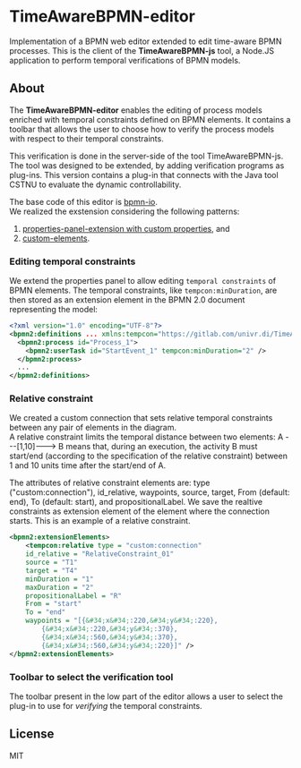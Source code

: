 # TimeAwareBPMN-editor

Implementation of a BPMN web editor extended to edit
time-aware BPMN processes. This is the client of the **TimeAwareBPMN-js** tool, a Node.JS application to perform temporal verifications of BPMN models.

## About

The **TimeAwareBPMN-editor** enables the editing of process models enriched with temporal constraints defined on BPMN elements. It contains a toolbar that allows the user to choose how to verify the process models with respect to their temporal constraints. 

This verification is done in the server-side of the tool TimeAwareBPMN-js. 
The tool was designed to be extended, by adding verification programs as plug-ins.
This version contains a plug-in that connects with the Java tool CSTNU to evaluate the dynamic controllability. 

The base code of this editor is [bpmn-io](https://github.com/bpmn-io/).<br>
We realized the exstension considering the following patterns:
 1. [properties-panel-extension with custom properties](https://github.com/bpmn-io/bpmn-js-examples/tree/master/properties-panel-extension), and 
 2. [custom-elements](https://github.com/bpmn-io/bpmn-js-examples/tree/master/custom-elements).

### Editing temporal constraints 

We extend the properties panel to allow editing `temporal constraints` of BPMN elements. 
The temporal constraints, like `tempcon:minDuration`, are then stored as an extension element in the BPMN 2.0 document representing the model:

```xml
<?xml version="1.0" encoding="UTF-8"?>
<bpmn2:definitions ... xmlns:tempcon="https://gitlab.com/univr.di/TimeAwareBPMN" id="sample-diagram">
  <bpmn2:process id="Process_1">
    <bpmn2:userTask id="StartEvent_1" tempcon:minDuration="2" />
  </bpmn2:process>
  ...
</bpmn2:definitions>
```

### Relative constraint

We created a custom connection that sets relative temporal constraints between any pair of elements in the diagram.<br>
A relative constraint limits the temporal distance between two elements: A ---[1,10]---> B means that, during an execution, the activity B must start/end (according to the specification of the relative constraint) between 1 and 10 units time after the start/end of A.

The attributes of relative constraint elements are: type ("custom:connection"), id_relative, waypoints, source, target, From (default: end), To (default: start), and propositionalLabel. 
We save the realtive constraints as extension element of the element where the connection starts. This is an example of a relative constraint. 

```xml
<bpmn2:extensionElements>
	<tempcon:relative type = "custom:connection"
	id_relative = "RelativeConstraint_01" 	
	source = "T1" 
	target = "T4" 
	minDuration = "1" 
	maxDuration = "2" 
	propositionalLabel = "R" 
	From = "start"
	To = "end"
	waypoints = "[{&#34;x&#34;:220,&#34;y&#34;:220},
		{&#34;x&#34;:220,&#34;y&#34;:370},
		{&#34;x&#34;:560,&#34;y&#34;:370},
		{&#34;x&#34;:560,&#34;y&#34;:220}]" />
</bpmn2:extensionElements>
```


### Toolbar to select the verification tool

The toolbar present in the low part of the editor allows a user to select the plug-in to use for *verifying* the temporal constraints.

## License

MIT
